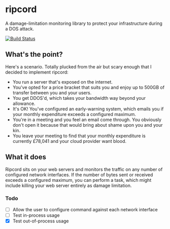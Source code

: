 # ripcord
A damage-limitation monitoring library to protect your infrastructure during a DOS attack.

[![Build Status](https://travis-ci.org/codingconcepts/ripcord.svg?branch=master)](https://travis-ci.org/codingconcepts/ripcord)

## What's the point?

Here's a scenario.  Totally plucked from the air but scary enough that I decided to implement ripcord:

* You run a server that's exposed on the internet.
* You've opted for a price bracket that suits you and enjoy up to 500GB of transfer between you and your users.
* You get DDOS'd, which takes your bandwidth way beyond your allowance.
* It's OK!  You've configured an early-warning system, which emails you if your monthly expenditure exceeds a configured maximum.
* You're in a meeting and you feel an email come through.  You obviously don't open it because that would bring about shame upon you and your kin.
* You leave your meeting to find that your monthly expenditure is currently £78,041 and your cloud provider want blood.

## What it does

Ripcord sits on your web servers and monitors the traffic on any number of configured network interfaces.  If the number of bytes sent or received exceeds a configured maximum, you can perform a task, which might include killing your web server entirely as damage limitation.

### Todo

- [ ] Allow the user to configure command against each network interface
- [ ] Test in-process usage
- [x] Test out-of-process usage